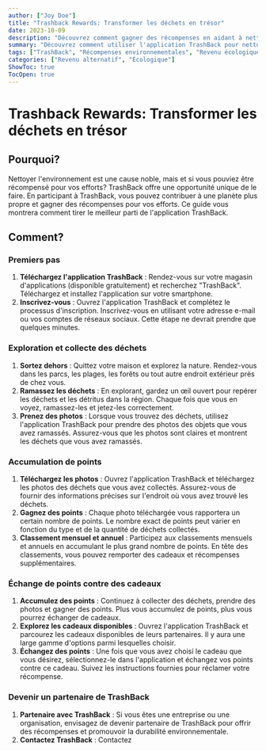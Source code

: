 ```yaml
---
author: ["Joy Doe"]
title: "Trashback Rewards: Transformer les déchets en trésor"
date: 2023-10-09
description: "Découvrez comment gagner des récompenses en aidant à nettoyer l'environnement avec l'application TrashBack."
summary: "Découvrez comment utiliser l'application TrashBack pour nettoyer l'environnement et gagner des récompenses. Ce guide couvre les premiers pas, la collecte des déchets, l'accumulation de points et leur échange contre des cadeaux."
tags: ["TrashBack", "Récompenses environnementales", "Revenu écologique", "Vie durable"]
categories: ["Revenu alternatif", "Écologique"]
ShowToc: true
TocOpen: true
---
```


# Trashback Rewards: Transformer les déchets en trésor

## Pourquoi?

Nettoyer l'environnement est une cause noble, mais et si vous pouviez être récompensé pour vos efforts? TrashBack offre une opportunité unique de le faire. En participant à TrashBack, vous pouvez contribuer à une planète plus propre et gagner des récompenses pour vos efforts. Ce guide vous montrera comment tirer le meilleur parti de l'application TrashBack.

## Comment?

### Premiers pas

1. **Téléchargez l'application TrashBack** : Rendez-vous sur votre magasin d'applications (disponible gratuitement) et recherchez "TrashBack". Téléchargez et installez l'application sur votre smartphone.
2. **Inscrivez-vous** : Ouvrez l'application TrashBack et complétez le processus d'inscription. Inscrivez-vous en utilisant votre adresse e-mail ou vos comptes de réseaux sociaux. Cette étape ne devrait prendre que quelques minutes.

### Exploration et collecte des déchets

1. **Sortez dehors** : Quittez votre maison et explorez la nature. Rendez-vous dans les parcs, les plages, les forêts ou tout autre endroit extérieur près de chez vous.
2. **Ramassez les déchets** : En explorant, gardez un œil ouvert pour repérer les déchets et les détritus dans la région. Chaque fois que vous en voyez, ramassez-les et jetez-les correctement.
3. **Prenez des photos** : Lorsque vous trouvez des déchets, utilisez l'application TrashBack pour prendre des photos des objets que vous avez ramassés. Assurez-vous que les photos sont claires et montrent les déchets que vous avez ramassés.

### Accumulation de points

1. **Téléchargez les photos** : Ouvrez l'application TrashBack et téléchargez les photos des déchets que vous avez collectés. Assurez-vous de fournir des informations précises sur l'endroit où vous avez trouvé les déchets.
2. **Gagnez des points** : Chaque photo téléchargée vous rapportera un certain nombre de points. Le nombre exact de points peut varier en fonction du type et de la quantité de déchets collectés.
3. **Classement mensuel et annuel** : Participez aux classements mensuels et annuels en accumulant le plus grand nombre de points. En tête des classements, vous pouvez remporter des cadeaux et récompenses supplémentaires.

### Échange de points contre des cadeaux

1. **Accumulez des points** : Continuez à collecter des déchets, prendre des photos et gagner des points. Plus vous accumulez de points, plus vous pourrez échanger de cadeaux.
2. **Explorez les cadeaux disponibles** : Ouvrez l'application TrashBack et parcourez les cadeaux disponibles de leurs partenaires. Il y aura une large gamme d'options parmi lesquelles choisir.
3. **Échangez des points** : Une fois que vous avez choisi le cadeau que vous désirez, sélectionnez-le dans l'application et échangez vos points contre ce cadeau. Suivez les instructions fournies pour réclamer votre récompense.

### Devenir un partenaire de TrashBack

1. **Partenaire avec TrashBack** : Si vous êtes une entreprise ou une organisation, envisagez de devenir partenaire de TrashBack pour offrir des récompenses et promouvoir la durabilité environnementale.
2. **Contactez TrashBack** : Contactez